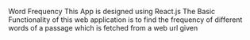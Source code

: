 Word Frequency 
This App is designed using React.js
The Basic Functionality of this web application is to find the frequency of different words of a passage which is fetched from a web url given

